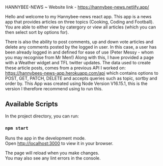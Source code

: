 HANNYBEE-NEWS ~ Website link - https://hannybee-news.netlify.app/

Hello and welcome to my Hannybee-news react app. This app is a news app that provides articles on three topics (Cooking, Coding and Football). You are able to either view by catergory or view all articles (which you can then select sort by options for). 

There is also the ability to post comments, up and down vote articles and delete any comments posted by the logged in user. In this case, a user has been already logged in and defined for ease of use (Peter Messy - whom you may recognise from Mr Men!) Along with this, I have provided a page with a Weather widget and TFL twitter updates. The data used to create these article posts, comes from a previous API I worked on: https://hannybees-news-app.herokuapp.com/api which contains options to POST, GET, PATCH, DELETE and accepts queries such as topic, sortby and order by. This App was created using Node Version V16.15.1, this is the version I therefore recommend using to run this. 


## Available Scripts

In the project directory, you can run:

### `npm start`

Runs the app in the development mode.\
Open [http://localhost:3000](http://localhost:3000) to view it in your browser.

The page will reload when you make changes.\
You may also see any lint errors in the console.




